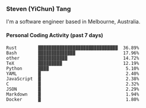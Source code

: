 ### Steven (YiChun) Tang

I'm a software engineer based in Melbourne, Australia.

#### Personal Coding Activity (past 7 days)
```
Rust        ▓▓▓▓▓▓▓▓▓▓▓▓▓▓▓▓▓▓▓▓▓▓▓▓▓▓▓▓▓▓  36.89%
Bash        ▓▓▓▓▓▓▓▓▓▓▓▓▓▓                  17.96%
other       ▓▓▓▓▓▓▓▓▓▓▓                     14.72%
TeX         ▓▓▓▓▓▓▓▓▓                       12.19%
Python      ▓▓▓▓                             5.10%
YAML        ▓                                2.40%
JavaScript  ▓                                2.38%
C           ▓                                2.32%
JSON        ▓                                2.29%
Markdown    ▓                                1.94%
Docker      ▓                                1.80%
```
